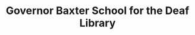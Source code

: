 ---
layout: repo
title: "Governor Baxter School for the Deaf Library"
id: 2712
permalink: repos/2712/
---